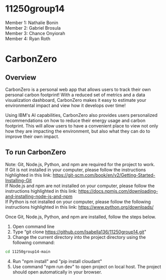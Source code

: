 # 11250group14
Member 1: Nathalie Bonin\
Member 2: Gabriel Brosula\
Member 3: Chance Onyiorah\
Member 4: Ryan Roth

# CarbonZero

## Overview
CarbonZero is a personal web app that allows users to track their own personal carbon footprint!
With a reduced set of metrics and a data visualization dashboard, CarbonZero makes it easy to estimate your environmental impact and view how it develops over time!

Using IBM's AI capabilities, CarbonZero also provides users personalized recommendations on how to reduce their energy usage and carbon footprint. This will allow users to have a convenient place to view not only how they are impacting the environment, but also what they can do to improve their own impact.

## To run CarbonZero
Note: Git, Node.js, Python, and npm are required for the project to work.\
If Git is not installed in your computer, please follow the instructions highlighted in this link: https://git-scm.com/book/en/v2/Getting-Started-Installing-Git \
If Node.js and npm are not installed on your computer, please follow the instructions highlighted in this link: https://docs.npmjs.com/downloading-and-installing-node-js-and-npm \
If Python is not installed on your computer, please follow the following instructions highlighted in this link: https://www.python.org/downloads/ 

Once Git, Node.js, Python, and npm are installed, follow the steps below.

1) Open command line
2) Type “git clone https://github.com/Isabella136/11250group14.git" 
3) Change the current directory into the project directory using the following command:
```bash
cd 11250group14-main
```
4) Run "npm install" and "pip install cloudant"
5) Use command "npm run dev" to open project on local host. The project should open automatically in your browser.




